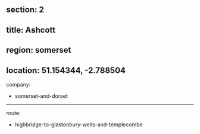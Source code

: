 section: 2
----
title: Ashcott
----
region: somerset
----
location: 51.154344, -2.788504
----
company:
- somerset-and-dorset
----
route:
- highbridge-to-glastonbury-wells-and-templecombe
